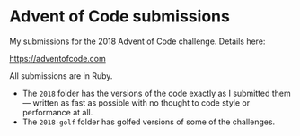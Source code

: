 # Advent of Code submissions

My submissions for the 2018 Advent of Code challenge.  Details here:

https://adventofcode.com

All submissions are in Ruby.

* The `2018` folder has the versions of the code exactly as I submitted them — written as fast as possible with no thought to code style or performance at all.
* The `2018-golf` folder has golfed versions of some of the challenges.
